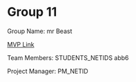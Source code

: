 # Group 11
Group Name: mr Beast

[MVP Link](https://docs.google.com/document/d/1eXYxviviCQhZeI3NbOmV1Gkz7kO5oSLi/edit?usp=sharing&ouid=110347170554582980428&rtpof=true&sd=true)

Team Members: STUDENTS_NETIDS
abb6

Project Manager: PM_NETID
